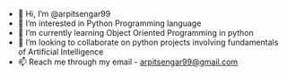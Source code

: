 - 👋 Hi, I’m @arpitsengar99
- 👀 I’m interested in Python Programming language
- 🌱 I’m currently learning Object Oriented Programming in python
- 💞️ I’m looking to collaborate on python projects involving fundamentals of Artificial Intelligence 
- 📫 Reach me through my email - arpitsengar99@gmail.com

<!---
arpitsengar99/arpitsengar99 is a ✨ special ✨ repository because its `README.md` (this file) appears on your GitHub profile.
You can click the Preview link to take a look at your changes.
--->
